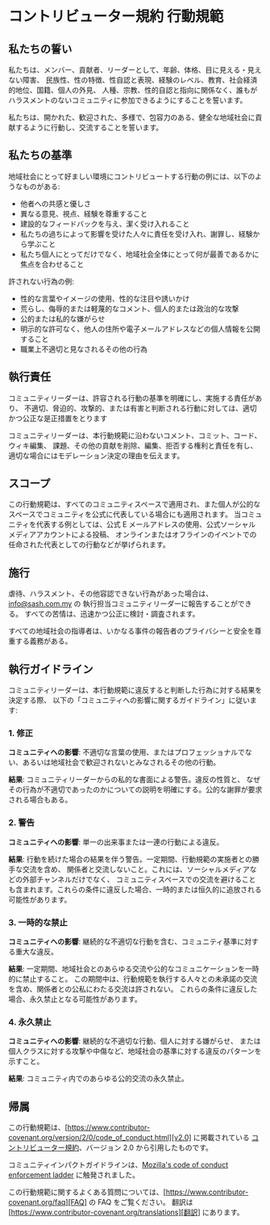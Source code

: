 
# コントリビューター規約 行動規範

## 私たちの誓い

私たちは、メンバー、貢献者、リーダーとして、年齢、体格、目に見える・見えない障害、
民族性、性の特徴、性自認と表現、経験のレベル、教育、社会経済的地位、国籍、個人の外見、
人種、宗教、性的自認と指向に関係なく、誰もがハラスメントのないコミュニティに参加できるようにすることを誓います。

私たちは、開かれた、歓迎された、多様で、包容力のある、健全な地域社会に貢献するように行動し、交流することを誓います。

## 私たちの基準

地域社会にとって好ましい環境にコントリビュートする行動の例には、以下のようなものがある:

* 他者への共感と優しさ
* 異なる意見、視点、経験を尊重すること
* 建設的なフィードバックを与え、潔く受け入れること
* 私たちの過ちによって影響を受けた人々に責任を受け入れ、謝罪し、経験から学ぶこと
* 私たち個人にとってだけでなく、地域社会全体にとって何が最善であるかに焦点を合わせること

許されない行為の例:

* 性的な言葉やイメージの使用、性的な注目や誘いかけ
* 荒らし、侮辱的または軽蔑的なコメント、個人的または政治的な攻撃
* 公的または私的な嫌がらせ
* 明示的な許可なく、他人の住所や電子メールアドレスなどの個人情報を公開すること
* 職業上不適切と見なされるその他の行為

## 執行責任

コミュニティリーダーは、許容される行動の基準を明確にし、実施する責任があり、
不適切、脅迫的、攻撃的、または有害と判断される行動に対しては、適切かつ公正な是正措置をとります

コミュニティリーダーは、本行動規範に沿わないコメント、コミット、コード、ウィキ編集、
課題、その他の貢献を削除、編集、拒否する権利と責任を有し、適切な場合にはモデレーション決定の理由を伝えます。

## スコープ

この行動規範は、すべてのコミュニティスペースで適用され、また個人が公的なスペースでコミュニティを公式に代表している場合にも適用されます。
当コミュニティを代表する例としては、公式 E メールアドレスの使用、公式ソーシャルメディアアカウントによる投稿、
オンラインまたはオフラインのイベントでの任命された代表としての行動などが挙げられます。

## 施行

虐待、ハラスメント、その他容認できない行為があった場合は、[info@sash.com.my](mailto:info@sash.com.my) の
執行担当コミュニティリーダーに報告することができる。
すべての苦情は、迅速かつ公正に検討・調査されます。

すべての地域社会の指導者は、いかなる事件の報告者のプライバシーと安全を尊重する義務がある。

## 執行ガイドライン

コミュニティリーダーは、本行動規範に違反すると判断した行為に対する結果を決定する際、
以下の「コミュニティへの影響に関するガイドライン」に従います:

### 1. 修正

**コミュニティへの影響**: 不適切な言葉の使用、またはプロフェッショナルでない、あるいは地域社会で歓迎されないとみなされるその他の行動。

**結果**: コミュニティリーダーからの私的な書面による警告。違反の性質と、
なぜその行為が不適切であったのかについての説明を明確にする。公的な謝罪が要求される場合もある。

### 2. 警告

**コミュニティへの影響**: 単一の出来事または一連の行動による違反。

**結果**: 行動を続けた場合の結果を伴う警告。一定期間、行動規範の実施者との勝手な交流を含め、
関係者と交流しないこと。これには、ソーシャルメディアなどの外部チャンネルだけでなく、
コミュニティスペースでの交流を避けることも含まれます。これらの条件に違反した場合、一時的または恒久的に追放される可能性があります。

### 3. 一時的な禁止

**コミュニティへの影響**: 継続的な不適切な行動を含む、コミュニティ基準に対する重大な違反。

**結果**: 一定期間、地域社会とのあらゆる交流や公的なコミュニケーションを一時的に禁止すること。
この期間中は、行動規範を執行する人々との未承諾の交流を含め、関係者との公私にわたる交流は許されない。
これらの条件に違反した場合、永久禁止となる可能性があります。

### 4. 永久禁止

**コミュニティへの影響**: 継続的な不適切な行動、個人に対する嫌がらせ、
または個人クラスに対する攻撃や中傷など、地域社会の基準に対する違反のパターンを示すこと。

**結果**: コミュニティ内でのあらゆる公的交流の永久禁止。

## 帰属

この行動規範は、[https://www.contributor-covenant.org/version/2/0/code_of_conduct.html][v2.0] に掲載されている
[コントリビューター規約][ホームページ]、バージョン 2.0 から引用したものです。

コミュニティインパクトガイドラインは、[Mozilla's code of conduct enforcement ladder][Mozilla CoC] に触発されました。

この行動規範に関するよくある質問については、[https://www.contributor-covenant.org/faq][FAQ] の FAQ をご覧ください。
翻訳は [https://www.contributor-covenant.org/translations][翻訳] にあります。

[ホームページ]: https://www.contributor-covenant.org
[v2.0]: https://www.contributor-covenant.org/version/2/0/code_of_conduct.html
[Mozilla CoC]: https://github.com/mozilla/diversity
[FAQ]: https://www.contributor-covenant.org/faq
[翻訳]: https://www.contributor-covenant.org/translations
